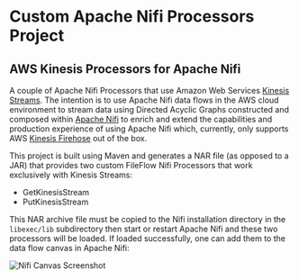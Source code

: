 # Custom Apache Nifi Processors Project

## AWS Kinesis Processors for Apache Nifi

A couple of Apache Nifi Processors that use Amazon Web Services [Kinesis Streams](https://aws.amazon.com/kinesis/streams/). 
The intention is to use Apache Nifi data flows in the AWS cloud environment to stream data using Directed Acyclic Graphs 
constructed and composed within [Apache Nifi](https://nifi.apache.org/) to enrich and extend the capabilities and production
experience of using Apache Nifi which, currently, only supports AWS [Kinesis Firehose](https://aws.amazon.com/kinesis/firehose/)
out of the box.

This project is built using Maven and generates a NAR file (as opposed to a JAR) that provides two custom FileFlow Nifi 
Processors that work exclusively with Kinesis Streams:

* GetKinesisStream
* PutKinesisStream

This NAR archive file must be copied to the Nifi installation directory in the ```libexec/lib``` subdirectory then start
or restart Apache Nifi and these two processors will be loaded. If loaded successfully, one can add them to the data
flow canvas in Apache Nifi:

![Nifi Canvas Screenshot](https://github.com/swiftj/nifi-processors/blob/master/images/kinesis-processors.png)
    
